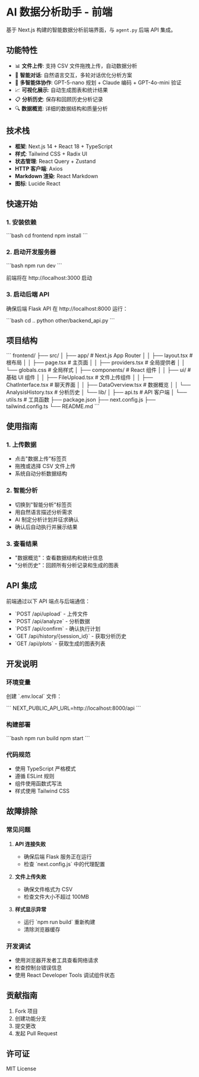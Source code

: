 # AI 数据分析助手 - 前端

基于 Next.js 构建的智能数据分析前端界面，与 `agent.py` 后端 API 集成。

## 功能特性

- 📊 **文件上传**: 支持 CSV 文件拖拽上传，自动数据分析
- 💬 **智能对话**: 自然语言交互，多轮对话优化分析方案
- 🤖 **多智能体协作**: GPT-5-nano 规划 + Claude 编码 + GPT-4o-mini 验证
- 📈 **可视化展示**: 自动生成图表和统计结果
- 📋 **分析历史**: 保存和回顾历史分析记录
- 🔍 **数据概览**: 详细的数据结构和质量分析

## 技术栈

- **框架**: Next.js 14 + React 18 + TypeScript
- **样式**: Tailwind CSS + Radix UI
- **状态管理**: React Query + Zustand
- **HTTP 客户端**: Axios
- **Markdown 渲染**: React Markdown
- **图标**: Lucide React

## 快速开始

### 1. 安装依赖

\`\`\`bash
cd frontend
npm install
\`\`\`

### 2. 启动开发服务器

\`\`\`bash
npm run dev
\`\`\`

前端将在 http://localhost:3000 启动

### 3. 启动后端 API

确保后端 Flask API 在 http://localhost:8000 运行：

\`\`\`bash
cd ..
python other/backend_api.py
\`\`\`

## 项目结构

\`\`\`
frontend/
├── src/
│   ├── app/                 # Next.js App Router
│   │   ├── layout.tsx       # 根布局
│   │   ├── page.tsx         # 主页面
│   │   ├── providers.tsx    # 全局提供者
│   │   └── globals.css      # 全局样式
│   ├── components/          # React 组件
│   │   ├── ui/              # 基础 UI 组件
│   │   ├── FileUpload.tsx   # 文件上传组件
│   │   ├── ChatInterface.tsx # 聊天界面
│   │   ├── DataOverview.tsx # 数据概览
│   │   └── AnalysisHistory.tsx # 分析历史
│   └── lib/
│       ├── api.ts           # API 客户端
│       └── utils.ts         # 工具函数
├── package.json
├── next.config.js
├── tailwind.config.ts
└── README.md
\`\`\`

## 使用指南

### 1. 上传数据

- 点击"数据上传"标签页
- 拖拽或选择 CSV 文件上传
- 系统自动分析数据结构

### 2. 智能分析

- 切换到"智能分析"标签页
- 用自然语言描述分析需求
- AI 制定分析计划并征求确认
- 确认后自动执行并展示结果

### 3. 查看结果

- "数据概览"：查看数据结构和统计信息
- "分析历史"：回顾所有分析记录和生成的图表

## API 集成

前端通过以下 API 端点与后端通信：

- \`POST /api/upload\` - 上传文件
- \`POST /api/analyze\` - 分析数据
- \`POST /api/confirm\` - 确认执行计划
- \`GET /api/history/{session_id}\` - 获取分析历史
- \`GET /api/plots\` - 获取生成的图表列表

## 开发说明

### 环境变量

创建 \`.env.local\` 文件：

\`\`\`
NEXT_PUBLIC_API_URL=http://localhost:8000/api
\`\`\`

### 构建部署

\`\`\`bash
npm run build
npm start
\`\`\`

### 代码规范

- 使用 TypeScript 严格模式
- 遵循 ESLint 规则
- 组件使用函数式写法
- 样式使用 Tailwind CSS

## 故障排除

### 常见问题

1. **API 连接失败**
   - 确保后端 Flask 服务正在运行
   - 检查 \`next.config.js\` 中的代理配置

2. **文件上传失败**
   - 确保文件格式为 CSV
   - 检查文件大小不超过 100MB

3. **样式显示异常**
   - 运行 \`npm run build\` 重新构建
   - 清除浏览器缓存

### 开发调试

- 使用浏览器开发者工具查看网络请求
- 检查控制台错误信息
- 使用 React Developer Tools 调试组件状态

## 贡献指南

1. Fork 项目
2. 创建功能分支
3. 提交更改
4. 发起 Pull Request

## 许可证

MIT License
